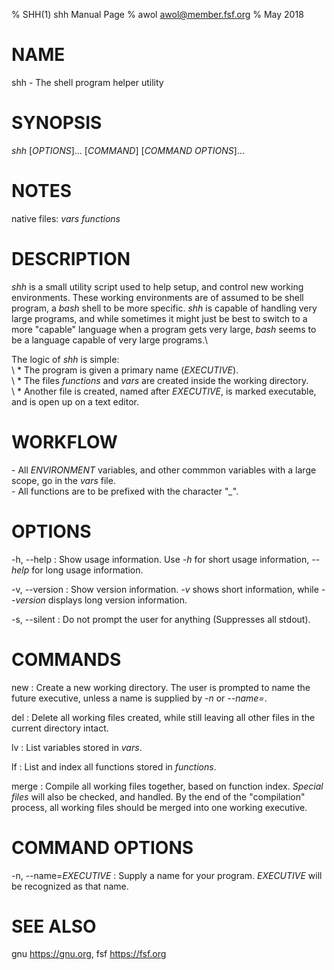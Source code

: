 % SHH(1) shh Manual Page
% awol <awol@member.fsf.org>
% May 2018

# NAME

shh - The shell program helper utility

# SYNOPSIS

*shh* [*OPTIONS*]... [*COMMAND*] [*COMMAND OPTIONS*]...

# NOTES

native files: *vars* *functions*

# DESCRIPTION

*shh* is a small utility script used to help setup, and control new working environments. 
These working environments are of assumed to be shell program, a *bash* shell to be more specific.
*shh* is capable of handling very large programs, and while sometimes it might just be best to switch to a more "capable" language
when a program gets very large, *bash* seems to be a language capable of very large programs.\ 

The logic of *shh* is simple:\
\    \* The program is given a primary name (*EXECUTIVE*).\
\    \* The files *functions* and *vars* are created inside the working directory.\
\    \* Another file is created, named after *EXECUTIVE*, is marked executable, and is open up on a text editor.

# WORKFLOW

   \- All *ENVIRONMENT* variables, and other commmon variables with a large scope, go in the *vars* file.\
   \- All functions are to be prefixed with the character "*\_*".

# OPTIONS

-h, \--help
:   Show usage information. Use *-h* for short usage information, *--help* for long usage information.

-v, \--version
:   Show version information. *-v* shows short information, while *--version* displays long version information.

-s, \--silent
:   Do not prompt the user for anything (Suppresses all stdout).

# COMMANDS

new
:   Create a new working directory. The user is prompted to name the future executive, unless a name is supplied by *-n* or *--name=*.

del
:   Delete all working files created, while still leaving all other files in the current directory intact.

lv
:   List variables stored in *vars*.

lf
:   List and index all functions stored in *functions*.

merge
:   Compile all working files together, based on function index. *Special files* will also be checked, and handled. By the end of the "compilation" process,
all working files should be merged into one working executive.

# COMMAND OPTIONS

-n, \--name=*EXECUTIVE*
:   Supply a name for your program. *EXECUTIVE* will be recognized as that name.

# SEE ALSO

gnu <https://gnu.org>, fsf <https://fsf.org>
